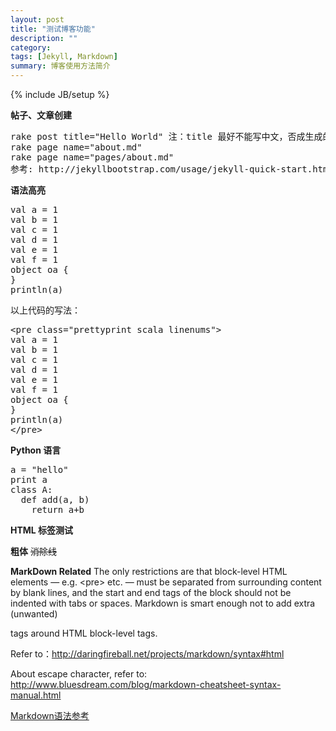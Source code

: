```yaml
---
layout: post
title: "测试博客功能"
description: ""
category: 
tags: [Jekyll, Markdown]
summary: 博客使用方法简介
---
```

{% include JB/setup %}


**帖子、文章创建**

<pre>
rake post title="Hello World" 注：title 最好不能写中文，否成生成的md文件名只有日期字符串，可以在md文件内把title改回中文。
rake page name="about.md"
rake page name="pages/about.md"
参考: http://jekyllbootstrap.com/usage/jekyll-quick-start.html
</pre>

**语法高亮**

<pre class="prettyprint scala linenums">
val a = 1
val b = 1
val c = 1
val d = 1
val e = 1
val f = 1
object oa {
}
println(a)
</pre>

以上代码的写法：

<pre>
&lt;pre class="prettyprint scala linenums"&gt;
val a = 1
val b = 1
val c = 1
val d = 1
val e = 1
val f = 1
object oa {
}
println(a)
&lt;/pre&gt;
</pre>


**Python 语言**

<pre class="prettyprint c linenums">
a = "hello"
print a
class A:
  def add(a, b)
    return a+b
</pre>

**HTML 标签测试**

<b>粗体</b>
<strike>消除线</strike>

**MarkDown Related**
The only restrictions are that block-level HTML elements — e.g. &lt;pre&gt;  etc. — must be separated from surrounding content by blank lines, and the start and end tags of the block should not be indented with tabs or spaces. Markdown is smart enough not to add extra (unwanted) <p> tags around HTML block-level tags.

Refer to：http://daringfireball.net/projects/markdown/syntax#html

About escape character, refer to: http://www.bluesdream.com/blog/markdown-cheatsheet-syntax-manual.html

[Markdown语法参考](https://help.github.com/articles/markdown-basics)

